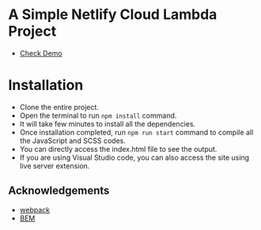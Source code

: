 # A Simple Netlify Cloud Lambda Project

- [Check Demo](https://xenioushk.github.io/simple_netlify_cloud_lambda_project/)

# Installation

- Clone the entire project.
- Open the terminal to run `npm install` command.
- It will take few minutes to install all the dependencies.
- Once installation completed, run `npm run start` command to compile all the JavaScript and SCSS codes.
- You can directly access the index.html file to see the output.
- If you are using Visual Studio code, you can also access the site using live server extension.

## Acknowledgements

- [webpack](https://webpack.js.org/)
- [BEM](https://getbem.com/)

